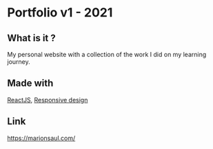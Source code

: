 # Portfolio v1 - 2021

## What is it ?

My personal website with a collection of the work I did on my learning journey.

## Made with

[ReactJS](https://reactjs.org/), [Responsive design](https://www.w3schools.com/html/html_responsive.asp)

## Link

https://marionsaul.com/
